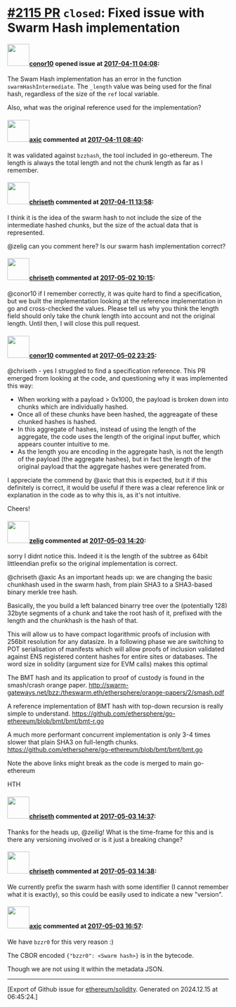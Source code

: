 # [\#2115 PR](https://github.com/ethereum/solidity/pull/2115) `closed`: Fixed issue with Swarm Hash implementation

#### <img src="https://avatars.githubusercontent.com/u/2148266?u=a28d8ae21039534aab83cacc995837f94bc60995&v=4" width="50">[conor10](https://github.com/conor10) opened issue at [2017-04-11 04:08](https://github.com/ethereum/solidity/pull/2115):

The Swam Hash implementation has an error in the function `swarmHashIntermediate`. The `_length` value was being used for the final hash, regardless of the size of the `ref` local variable.

Also, what was the original reference used for the implementation?

#### <img src="https://avatars.githubusercontent.com/u/20340?v=4" width="50">[axic](https://github.com/axic) commented at [2017-04-11 08:40](https://github.com/ethereum/solidity/pull/2115#issuecomment-293190864):

It was validated against `bzzhash`, the tool included in go-ethereum. The length is always the total length and not the chunk length as far as I remember.

#### <img src="https://avatars.githubusercontent.com/u/9073706?v=4" width="50">[chriseth](https://github.com/chriseth) commented at [2017-04-11 13:58](https://github.com/ethereum/solidity/pull/2115#issuecomment-293271696):

I think it is the idea of the swarm hash to not include the size of the intermediate hashed chunks, but the size of the actual data that is represented.

@zelig can you comment here? Is our swarm hash implementation correct?

#### <img src="https://avatars.githubusercontent.com/u/9073706?v=4" width="50">[chriseth](https://github.com/chriseth) commented at [2017-05-02 10:15](https://github.com/ethereum/solidity/pull/2115#issuecomment-298593023):

@conor10 if I remember correctly, it was quite hard to find a specification, but we built the implementation looking at the reference implementation in go and cross-checked the values. Please tell us why you think the length field should only take the chunk length into account and not the original length. Until then, I will close this pull request.

#### <img src="https://avatars.githubusercontent.com/u/2148266?u=a28d8ae21039534aab83cacc995837f94bc60995&v=4" width="50">[conor10](https://github.com/conor10) commented at [2017-05-02 23:25](https://github.com/ethereum/solidity/pull/2115#issuecomment-298788790):

@chriseth - yes I struggled to find a specification reference. This PR emerged from looking at the code, and questioning why it was implemented this way:

- When working with a payload > 0x1000, the payload is broken down into chunks which are individually hashed.
- Once all of these chunks have been hashed, the aggreagate of these chunked hashes is hashed. 
- In this aggregate of hashes, instead of using the length of the aggregate, the code uses the length of the original input buffer, which appears counter intuitive to me. 
- As the length you are encoding in the aggregate hash, is not the length of the payload (the aggregate hashes), but in fact the length of the original payload that the aggregate hashes were generated from.

I appreciate the commend by @axic that this is expected, but it if this definitely is correct, it would be useful if there was a clear reference link or explanation in the code as to why this is, as it's not intuitive.

Cheers!

#### <img src="https://avatars.githubusercontent.com/u/769725?u=407db21e68a515d69c3a1ab126cb9c49c15ea77a&v=4" width="50">[zelig](https://github.com/zelig) commented at [2017-05-03 14:20](https://github.com/ethereum/solidity/pull/2115#issuecomment-298925089):

sorry I didnt notice this. 
Indeed it is the length of the subtree as 64bit littleendian prefix so the original implementation is correct.

@chriseth @axic 
As an important heads up: we are changing the basic chunkhash used in the swarm hash, from plain SHA3 to a SHA3-based binary merkle tree hash.

Basically, the you build a left balanced binarry tree over the (potentially 128) 32byte segments of a chunk and take the root hash of it, prefixed with the length and the chunkhash is the hash of that.

This will allow us to have compact logarithmic proofs of inclusion with 256bit resolution for any datasize.
In a following phase we are switching to POT serialisation of manifests which will allow proofs of inclusion validated against ENS registered content hashes for entire sites or databases. The word size in solidity (argument size for EVM calls) makes this optimal

The BMT hash and its application to proof of custody is found in the smash/crash orange paper.
http://swarm-gateways.net/bzz:/theswarm.eth/ethersphere/orange-papers/2/smash.pdf

A reference implementation of BMT hash with top-down recursion is really simple to understand.
https://github.com/ethersphere/go-ethereum/blob/bmt/bmt/bmt-r.go

A much more performant concurrent implementation is only 3-4 times slower that plain SHA3 on full-length chunks. https://github.com/ethersphere/go-ethereum/blob/bmt/bmt/bmt.go

Note the above links might break as the code is merged to main go-ethereum

HTH

#### <img src="https://avatars.githubusercontent.com/u/9073706?v=4" width="50">[chriseth](https://github.com/chriseth) commented at [2017-05-03 14:37](https://github.com/ethereum/solidity/pull/2115#issuecomment-298930195):

Thanks for the heads up, @zeilig! What is the time-frame for this and is there any versioning involved or is it just a breaking change?

#### <img src="https://avatars.githubusercontent.com/u/9073706?v=4" width="50">[chriseth](https://github.com/chriseth) commented at [2017-05-03 14:38](https://github.com/ethereum/solidity/pull/2115#issuecomment-298930426):

We currently prefix the swarm hash with some identifier (I cannot remember what it is exactly), so this could be easily used to indicate a new "version".

#### <img src="https://avatars.githubusercontent.com/u/20340?v=4" width="50">[axic](https://github.com/axic) commented at [2017-05-03 16:57](https://github.com/ethereum/solidity/pull/2115#issuecomment-298971368):

We have `bzzr0` for this very reason :)

The CBOR encoded `{"bzzr0": <Swarm hash>}` is in the bytecode.

Though we are not using it within the metadata JSON.


-------------------------------------------------------------------------------



[Export of Github issue for [ethereum/solidity](https://github.com/ethereum/solidity). Generated on 2024.12.15 at 06:45:24.]
